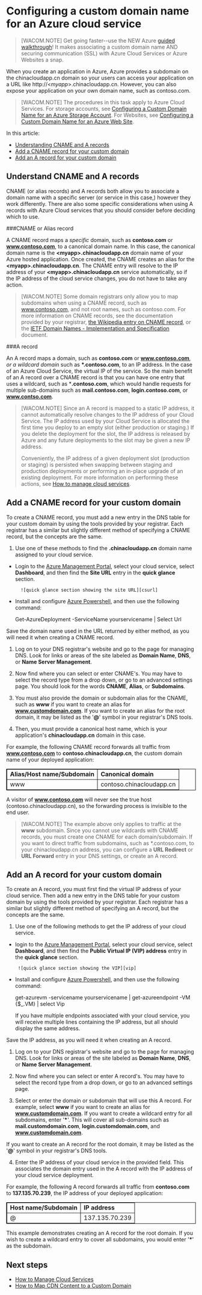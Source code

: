 # Configuring a custom domain name for an Azure cloud service

> [WACOM.NOTE]
> Get going faster--use the NEW Azure [guided walkthrough](http://support.microsoft.com/kb/2990804)!  It makes associating a custom domain name AND securing communication (SSL) with Azure Cloud Services or Azure Websites a snap.

When you create an application in Azure, Azure provides a subdomain on the chinacloudapp.cn domain so your users can access your application on a URL like http://&lt;*myapp*>.chinacloudapp.cn. However, you can also expose your application on your own domain name, such as contoso.com.

> [WACOM.NOTE] 
> The procedures in this task apply to Azure Cloud Services. For storage accounts, see [Configuring a Custom Domain Name for an Azure Storage Account](/documentation/articles/storage-custom-domain-name). For Websites, see [Configuring a Custom Domain Name for an Azure Web Site](/documentation/articles/web-sites-custom-domain-name).

In this article:

-   [Understanding CNAME and A records](#access-app)
-   [Add a CNAME record for your custom domain](#add-cname)
-   [Add an A record for your custom domain](#add-aname)

<h2><a name="access-app"></a>Understand CNAME and A records</h2>

CNAME (or alias records) and A records both allow you to associate a domain name with a specific server (or service in this case,) however they work differently. There are also some specific considerations when using A records with Azure Cloud services that you should consider before deciding which to use.

###CNAME or Alias record

A CNAME record maps a *specific* domain, such as **contoso.com** or **www.contoso.com**, to a canonical domain name. In this case, the canonical domain name is the **&lt;myapp>.chinacloudapp.cn** domain name of your Azure hosted application. Once created, the CNAME creates an alias for the **&lt;myapp>.chinacloudapp.cn**. The CNAME entry will resolve to the IP address of your **&lt;myapp>.chinacloudapp.cn** service automatically, so if the IP address of the cloud service changes, you do not have to take any action.

> [WACOM.NOTE] 
> Some domain registrars only allow you to map subdomains when using a CNAME record, such as www.contoso.com, and not root names, such as contoso.com. For more information on CNAME records, see the documentation provided by your registrar, <a href="http://en.wikipedia.org/wiki/CNAME_record">the Wikipedia entry on CNAME record</a>, or the <a href="http://tools.ietf.org/html/rfc1035">IETF Domain Names - Implementation and Specification</a> document.

###A record

An A record maps a domain, such as **contoso.com** or **www.contoso.com**, *or a wildcard domain* such as **\*.contoso.com**, to an IP address. In the case of an Azure Cloud Service, the virtual IP of the service. So the main benefit of an A record over a CNAME record is that you can have one entry that uses a wildcard, such as ***.contoso.com**, which would handle requests for multiple sub-domains such as **mail.contoso.com**, **login.contoso.com**, or **www.contso.com**.

> [WACOM.NOTE]
> Since an A record is mapped to a static IP address, it cannot automatically resolve changes to the IP address of your Cloud Service. The IP address used by your Cloud Service is allocated the first time you deploy to an empty slot (either production or staging.) If you delete the deployment for the slot, the IP address is released by Azure and any future deployments to the slot may be given a new IP address.
> 
> Conveniently, the IP address of a given deployment slot (production or staging) is persisted when swapping between staging and production deployments or performing an in-place upgrade of an existing deployment. For more information on performing these actions, see [How to manage cloud services](/documentation/articles/cloud-services-how-to-manage).


<h2><a name="add-cname"></a>Add a CNAME record for your custom domain</h2>

To create a CNAME record, you must add a new entry in the DNS table for your custom domain by using the tools provided by your registrar. Each registrar has a similar but slightly different method of specifying a CNAME record, but the concepts are the same.

1. Use one of these methods to find the **.chinacloudapp.cn** domain name assigned to your cloud service.

  * Login to the [Azure Management Portal], select your cloud service, select **Dashboard**, and then find the **Site URL** entry in the **quick glance** section.

  		  ![quick glance section showing the site URL][csurl]

  * Install and configure [Azure Powershell](/documentation/articles/install-configure-powershell), and then use the following command:

    Get-AzureDeployment -ServiceName yourservicename | Select Url

  Save the domain name used in the URL returned by either method, as you will need it when creating a CNAME record.

1.  Log on to your DNS registrar's website and go to the page for managing DNS. Look for links or areas of the site labeled as **Domain Name**, **DNS**, or **Name Server Management**.

2.  Now find where you can select or enter CNAME's. You may have to select the record type from a drop down, or go to an advanced settings page. You should look for the words **CNAME**, **Alias**, or **Subdomains**.

3.  You must also provide the domain or subdomain alias for the CNAME, such as **www** if you want to create an alias for **www.customdomain.com**. If you want to create an alias for the root domain, it may be listed as the '**@**' symbol in your registrar's DNS tools.

4. Then, you must provide a canonical host name, which is your application's **chinacloudapp.cn** domain in this case.

For example, the following CNAME record forwards all traffic from **www.contoso.com** to **contoso.chinacloudapp.cn**, the custom domain name of your deployed application:

<table border="1" cellspacing="0" cellpadding="5" style="border: 1px solid #000000;">
<tr>
<td><strong>Alias/Host name/Subdomain</strong></td>
<td><strong>Canonical domain</strong></td>
</tr>
<tr>
<td>www</td>
<td>contoso.chinacloudapp.cn</td>
</tr>
</table>

A visitor of **www.contoso.com** will never see the true host
(contoso.chinacloudapp.cn), so the forwarding process is invisible to the
end user.

> [WACOM.NOTE]
> The example above only applies to traffic at the <strong>www</strong> subdomain. Since you cannot use wildcards with CNAME records, you must create one CNAME for each domain/subdomain. If you want to direct  traffic from subdomains, such as *.contoso.com, to your chinacloudapp.cn address, you can configure a <strong>URL Redirect</strong> or <strong>URL Forward</strong> entry in your DNS settings, or create an A record.


<h2><a name="add-aname"></a>Add an A record for your custom domain</h2>

To create an A record, you must first find the virtual IP address of your cloud service. Then add a new entry in the DNS table for your custom domain by using the tools provided by your registrar. Each registrar has a similar but slightly different method of specifying an A record, but the concepts are the same.

1. Use one of the following methods to get the IP address of your cloud service.

  * login to the [Azure Management Portal], select your cloud service, select **Dashboard**, and then find the **Public Virtual IP (VIP) address** entry in the **quick glance** section.

   		 ![quick glance section showing the VIP][vip]

  * Install and configure [Azure Powershell](/documentation/articles/install-configure-powershell), and then use the following command:

      get-azurevm -servicename yourservicename | get-azureendpoint -VM {$_.VM} | select Vip

    If you have multiple endpoints associated with your cloud service, you will receive multiple lines containing the IP address, but all should display the same address.

  Save the IP address, as you will need it when creating an A record.

1.  Log on to your DNS registrar's website and go to the page for managing DNS. Look for links or areas of the site labeled as **Domain Name**, **DNS**, or **Name Server Management**.

2.  Now find where you can select or enter A record's. You may have to select the record type from a drop down, or go to an advanced settings page.

3. Select or enter the domain or subdomain that will use this A record. For example, select **www** if you want to create an alias for **www.customdomain.com**. If you want to create a wildcard entry for all subdomains, enter '__*__'. This will cover all sub-domains such as **mail.customdomain.com**, **login.customdomain.com**, and **www.customdomain.com**.

  If you want to create an A record for the root domain, it may be listed as the '**@**' symbol in your registrar's DNS tools.

4. Enter the IP address of your cloud service in the provided field. This associates the domain entry used in the A record with the IP address of your cloud service deployment.

For example, the following A record forwards all traffic from **contoso.com** to **137.135.70.239**, the IP address of your deployed application:

<table border="1" cellspacing="0" cellpadding="5" style="border: 1px solid #000000;">
<tr>
<td><strong>Host name/Subdomain</strong></td>
<td><strong>IP address</strong></td>
</tr>
<tr>
<td>@</td>
<td>137.135.70.239</td>
</tr>
</table>

This example demonstrates creating an A record for the root domain. If you wish to create a wildcard entry to cover all subdomains, you would enter '__*__' as the subdomain.

## Next steps

-   [How to Manage Cloud Services](/documentation/articles/cloud-services-how-to-manage)
-   [How to Map CDN Content to a Custom Domain][]

  [Expose Your Application on a Custom Domain]: #access-app
  [Add a CNAME Record for Your Custom Domain]: #add-cname
  [Expose Your Data on a Custom Domain]: #access-data
  [VIP swaps]: http://msdn.microsoft.com/zh-cn/library/ee517253.aspx
  [Create a CNAME record that associates the subdomain with the storage account]: #create-cname
  [Azure Management Portal]: https://manage.windowsazure.cn
  [Validate Custom Domain dialog box]: http://i.msdn.microsoft.com/dynimg/IC544437.jpg
  [How to Map CDN Content to a Custom Domain]: http://msdn.microsoft.com/zh-cn/library/azure/gg680307.aspx
  [vip]: ./media/custom-dns/csvip.png
  [csurl]: ./media/custom-dns/csurl.png